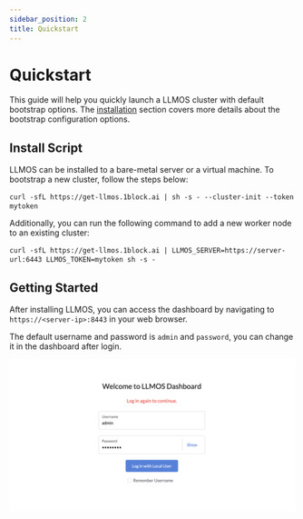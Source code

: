 ```yaml
---
sidebar_position: 2
title: Quickstart
---
```


# Quickstart

This guide will help you quickly launch a LLMOS cluster with default bootstrap options. The [installation](./installation) section covers more details about the bootstrap configuration options.

## Install Script

LLMOS can be installed to a bare-metal server or a virtual machine. To bootstrap a new cluster, follow the steps below:

```shell
curl -sfL https://get-llmos.1block.ai | sh -s - --cluster-init --token mytoken
```

Additionally, you can run the following command to add a new worker node to an existing cluster:
```shell
curl -sfL https://get-llmos.1block.ai | LLMOS_SERVER=https://server-url:6443 LLMOS_TOKEN=mytoken sh -s -
```

## Getting Started

After installing LLMOS, you can access the dashboard by navigating to `https://<server-ip>:8443` in your web browser.

The default username and password is `admin` and `password`, you can change it in the dashboard after login.

![login](/img/docs/login.png)